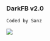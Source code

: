 ### DarkFB v2.0
```
Coded by Sanz
```
<img src="https://github.com/B4N954N2-ID/dark-fb/blob/master/Panen Akun FB Hehe awokawokwkwk.png" />
<br />
